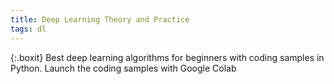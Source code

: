 ```yaml
---
title: Deep Learning Theory and Practice
tags: dl
---
```


{:.boxit}
Best deep learning algorithms for beginners with coding samples in Python. Launch the coding samples with Google Colab
